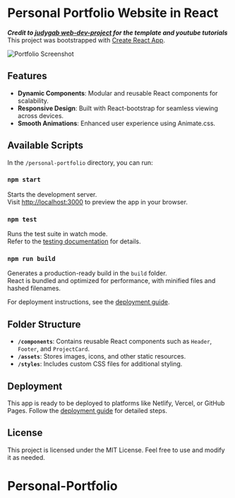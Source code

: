 # Personal Portfolio Website in React

***Credit to [judygab web-dev-project](https://github.com/judygab/web-dev-projects.git) for the template and youtube tutorials***
This project was bootstrapped with [Create React App](https://github.com/facebook/create-react-app).

![Portfolio Screenshot](https://user-images.githubusercontent.com/50160672/174933373-1ba6cadf-1c9a-48c3-aa58-984d0bd62d82.png)

## Features

- **Dynamic Components**: Modular and reusable React components for scalability.
- **Responsive Design**: Built with React-bootstrap for seamless viewing across devices.
- **Smooth Animations**: Enhanced user experience using Animate.css.

## Available Scripts

In the `/personal-portfolio` directory, you can run:

### `npm start`

Starts the development server.\
Visit [http://localhost:3000](http://localhost:3000) to preview the app in your browser.

### `npm test`

Runs the test suite in watch mode.\
Refer to the [testing documentation](https://facebook.github.io/create-react-app/docs/running-tests) for details.

### `npm run build`

Generates a production-ready build in the `build` folder.\
React is bundled and optimized for performance, with minified files and hashed filenames.

For deployment instructions, see the [deployment guide](https://facebook.github.io/create-react-app/docs/deployment).

## Folder Structure

- **`/components`**: Contains reusable React components such as `Header`, `Footer`, and `ProjectCard`.
- **`/assets`**: Stores images, icons, and other static resources.
- **`/styles`**: Includes custom CSS files for additional styling.

## Deployment

This app is ready to be deployed to platforms like Netlify, Vercel, or GitHub Pages. Follow the [deployment guide](https://facebook.github.io/create-react-app/docs/deployment) for detailed steps.

## License

This project is licensed under the MIT License. Feel free to use and modify it as needed.
# Personal-Portfolio

